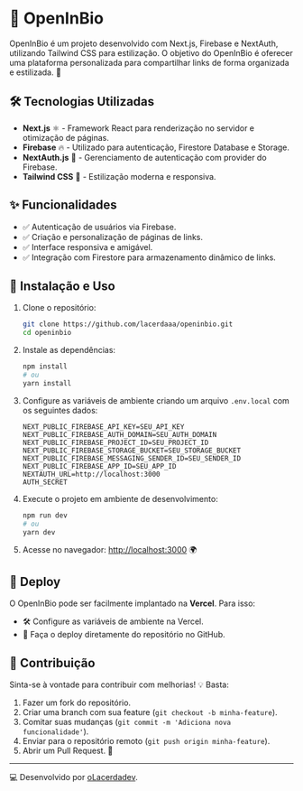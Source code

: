# 🚀 OpenInBio

OpenInBio é um projeto desenvolvido com Next.js, Firebase e NextAuth, utilizando Tailwind CSS para estilização. O objetivo do OpenInBio é oferecer uma plataforma personalizada para compartilhar links de forma organizada e estilizada. 🎨

## 🛠️ Tecnologias Utilizadas

- **Next.js** ⚛️ - Framework React para renderização no servidor e otimização de páginas.
- **Firebase** 🔥 - Utilizado para autenticação, Firestore Database e Storage.
- **NextAuth.js** 🔑 - Gerenciamento de autenticação com provider do Firebase.
- **Tailwind CSS** 🎨 - Estilização moderna e responsiva.

## ✨ Funcionalidades

- ✅ Autenticação de usuários via Firebase.
- ✅ Criação e personalização de páginas de links.
- ✅ Interface responsiva e amigável.
- ✅ Integração com Firestore para armazenamento dinâmico de links.

## 🚀 Instalação e Uso

1. Clone o repositório:
   ```sh
   git clone https://github.com/lacerdaaa/openinbio.git
   cd openinbio
   ```

2. Instale as dependências:
   ```sh
   npm install
   # ou
   yarn install
   ```

3. Configure as variáveis de ambiente criando um arquivo `.env.local` com os seguintes dados:
   ```env
   NEXT_PUBLIC_FIREBASE_API_KEY=SEU_API_KEY
   NEXT_PUBLIC_FIREBASE_AUTH_DOMAIN=SEU_AUTH_DOMAIN
   NEXT_PUBLIC_FIREBASE_PROJECT_ID=SEU_PROJECT_ID
   NEXT_PUBLIC_FIREBASE_STORAGE_BUCKET=SEU_STORAGE_BUCKET
   NEXT_PUBLIC_FIREBASE_MESSAGING_SENDER_ID=SEU_SENDER_ID
   NEXT_PUBLIC_FIREBASE_APP_ID=SEU_APP_ID
   NEXTAUTH_URL=http://localhost:3000
   AUTH_SECRET
   ```

4. Execute o projeto em ambiente de desenvolvimento:
   ```sh
   npm run dev
   # ou
   yarn dev
   ```

5. Acesse no navegador: [http://localhost:3000](http://localhost:3000) 🌍

## 🚢 Deploy

O OpenInBio pode ser facilmente implantado na **Vercel**. Para isso:
- 🛠️ Configure as variáveis de ambiente na Vercel.
- 🔄 Faça o deploy diretamente do repositório no GitHub.

## 🤝 Contribuição

Sinta-se à vontade para contribuir com melhorias! 💡 Basta:
1. Fazer um fork do repositório.
2. Criar uma branch com sua feature (`git checkout -b minha-feature`).
3. Comitar suas mudanças (`git commit -m 'Adiciona nova funcionalidade'`).
4. Enviar para o repositório remoto (`git push origin minha-feature`).
5. Abrir um Pull Request. 🚀

---

💻 Desenvolvido por [oLacerdadev](https://github.com/lacerdaaa).


